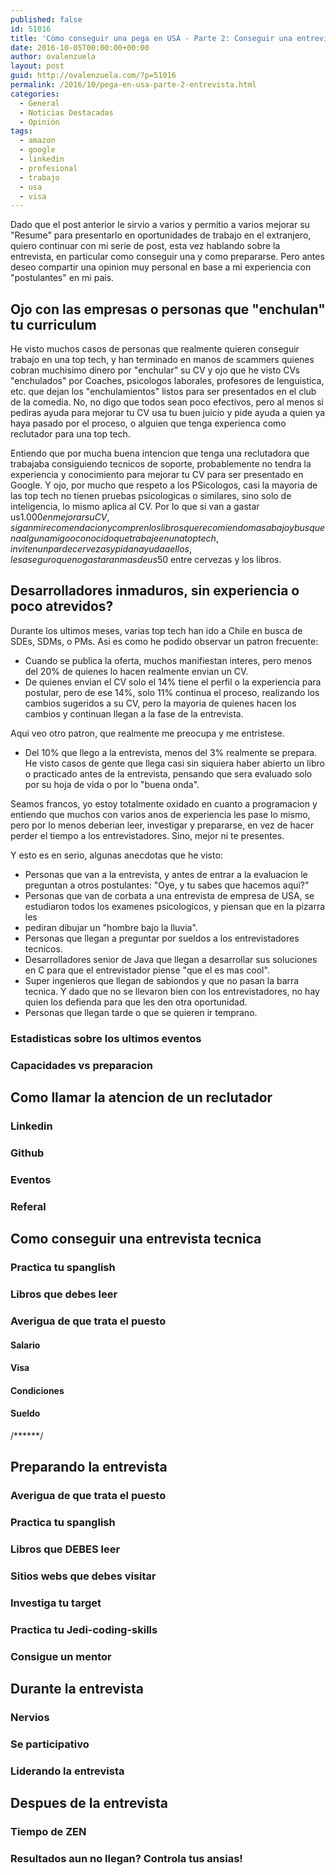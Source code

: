 ```yaml
---
published: false
id: 51016
title: 'Cómo conseguir una pega en USA - Parte 2: Conseguir una entrevista'
date: 2016-10-05T00:00:00+00:00
author: ovalenzuela
layout: post
guid: http://ovalenzuela.com/?p=51016
permalink: /2016/10/pega-en-usa-parte-2-entrevista.html
categories:
  - General
  - Noticias Destacadas
  - Opinión
tags:
  - amazon
  - google
  - linkedin
  - profesional
  - trabajo
  - usa
  - visa
---
```


Dado que el post anterior le sirvio a varios y permitio a varios mejorar su "Resume" para presentarlo en oportunidades de trabajo en el extranjero,
quiero continuar con mi serie de post, esta vez hablando sobre la entrevista, en particular como conseguir una y como prepararse. Pero antes
deseo compartir una opinion muy personal en base a mi experiencia con "postulantes" en mi pais.

## Ojo con las empresas o personas que "enchulan" tu curriculum

He visto muchos casos de personas que realmente quieren conseguir trabajo en una top tech, y han terminado en manos de scammers quienes cobran 
muchisimo dinero por "enchular" su CV y ojo que he visto CVs "enchulados" por Coaches, psicologos laborales, profesores de lenguistica, etc. que 
dejan los "enchulamientos" listos para ser presentados en el club de la comedia. No, no digo que todos sean poco efectivos, pero al menos si 
pediras ayuda para mejorar tu CV usa tu buen juicio y pide ayuda a quien ya haya pasado por el proceso, o alguien que tenga experienca como reclutador 
para una top tech. 

Entiendo que por mucha buena intencion que tenga una reclutadora que trabajaba consiguiendo tecnicos de soporte, probablemente no 
tendra la experiencia y conocimiento para mejorar tu CV para ser presentado en Google. Y ojo, por mucho que respeto a los PSicologos, casi la mayoria 
de las top tech no tienen pruebas psicologicas o similares, sino solo de inteligencia, lo mismo aplica al CV. Por lo que si van a gastar us$1.000 en 
mejorar su CV, sigan mi recomendacion y compren los libros que recomiendo mas abajo y busquen a algun amigo o conocido que trabaje en una top tech, 
inviten un par de cervezas y pidan ayuda a ellos, les aseguro que no gastaran mas de us$50 entre cervezas y los libros.

## Desarrolladores inmaduros, sin experiencia o poco atrevidos?

Durante los ultimos meses, varias top tech han ido a Chile en busca de SDEs, SDMs, o PMs. Asi es como he podido observar un patron frecuente:
* Cuando se publica la oferta, muchos manifiestan interes, pero menos del 20% de quienes lo hacen realmente envian un CV.
* De quienes envian el CV solo el 14% tiene el perfil o la experiencia para postular, pero de ese 14%, solo 11% continua el proceso, realizando los 
cambios sugeridos a su CV, pero la mayoria de quienes hacen los cambios y continuan llegan a la fase de la entrevista.

Aqui veo otro patron, que realmente me preocupa y me entristese.
* Del 10% que llego a la entrevista, menos del 3% realmente se prepara. He visto casos de gente que llega casi sin siquiera haber abierto un libro 
o practicado antes de la entrevista, pensando que sera evaluado solo por su hoja de vida o por lo "buena onda".

Seamos francos, yo estoy 
totalmente oxidado en cuanto a programacion y entiendo que muchos con varios anos de experiencia les pase lo mismo, pero por lo menos deberian 
leer, investigar y prepararse, en vez de hacer perder el tiempo a los entrevistadores. Sino, mejor ni te presentes.

Y esto es en serio, algunas anecdotas que he visto:

* Personas que van a la entrevista, y antes de entrar a la evaluacion le preguntan a otros postulantes: "Oye, y tu sabes que hacemos aqui?"
* Personas que van de corbata a una entrevista de empresa de USA, se estudiaron todos los examenes psicologicos, y piensan que en la pizarra les 
* pediran dibujar un "hombre bajo la lluvia".
* Personas que llegan a preguntar por sueldos a los entrevistadores tecnicos.
* Desarrolladores senior de Java que llegan a desarrollar sus soluciones en C para que el entrevistador piense "que el es mas cool".
* Super ingenieros que llegan de sabiondos y que no pasan la barra tecnica. Y dado que no se llevaron bien con los entrevistadores, no hay quien 
los defienda para que les den otra oportunidad.
* Personas que llegan tarde o que se quieren ir temprano.

### Estadisticas sobre los ultimos eventos
### Capacidades vs preparacion

## Como llamar la atencion de un reclutador
### Linkedin
### Github
### Eventos
### Referal

## Como conseguir una entrevista tecnica
### Practica tu spanglish
### Libros que debes leer
### Averigua de que trata el puesto
#### Salario
#### Visa
#### Condiciones
#### Sueldo


/******/


## Preparando la entrevista
### Averigua de que trata el puesto
### Practica tu spanglish
### Libros que DEBES leer
### Sitios webs que debes visitar
### Investiga tu target
### Practica tu Jedi-coding-skills
### Consigue un mentor

## Durante la entrevista
### Nervios
### Se participativo
### Liderando la entrevista

## Despues de la entrevista
### Tiempo de ZEN
### Resultados aun no llegan? Controla tus ansias!